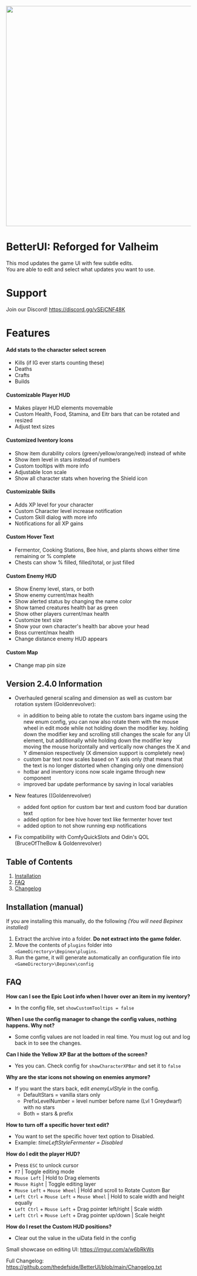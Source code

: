 [<p align="center"><img width="600" src="https://i.imgur.com/TvcCtRJ.png"></p>](https://valheim.thunderstore.io/package/thedefside/BetterUI_Reforged)


# BetterUI: Reforged for Valheim
This mod updates the game UI with few subtle edits.  
You are able to edit and select what updates you want to use. 

# Support
Join our Discord! https://discord.gg/vSEjCNF48K

# Features

#### Add stats to the character select screen
 - Kills (if IG ever starts counting these)
 - Deaths
 - Crafts
 - Builds

#### Customizable Player HUD
 - Makes player HUD elements movemable
 - Custom Health, Food, Stamina, and Eitr bars that can be rotated and resized
 - Adjust text sizes

#### Customized Iventory Icons
 - Show item durability colors (green/yellow/orange/red) instead of white
 - Show item level in stars instead of numbers
 - Custom tooltips with more info
 - Adjustable Icon scale
 - Show all character stats when hovering the Shield icon

#### Customizable Skills
 - Adds XP level for your character
 - Custom Character level increase notification
 - Custom Skill dialog with more info
 - Notifications for all XP gains

#### Custom Hover Text
 - Fermentor, Cooking Stations, Bee hive, and plants shows either time remaining or % complete
 - Chests can show % filled, filled/total, or just filled

#### Custom Enemy HUD
 - Show Enemy level, stars, or both
 - Show enemy current/max health
 - Show alerted status by changing the name color
 - Show tamed creatures health bar as green
 - Show other players current/max health
 - Customize text size
 - Show your own character's health bar above your head
 - Boss current/max health
 - Change distance enemy HUD appears

#### Custom Map
 - Change map pin size



## Version 2.4.0 Information

- Overhauled general scaling and dimension as well as custom bar rotation system (Goldenrevolver):

    - in addition to being able to rotate the custom bars ingame using the new enum config, you can now also rotate them with the mouse wheel in edit mode while not holding down the modifier key. holding down the modifier key and scrolling still changes the scale for any UI element, but additionally while holding down the modifier key moving the mouse horizontally and vertically now changes the X and Y dimension respectively (X dimension support is completely new)
    - custom bar text now scales based on Y axis only (that means that the text is no longer distorted when changing only one dimension)
    - hotbar and inventory icons now scale ingame through new component
    - improved bar update performance by saving in local variables

 - New features ((Goldenrevolver)

    - added font option for custom bar text and custom food bar duration text
    - added option for bee hive hover text like fermenter hover text
    - added option to not show running exp notifications

- Fix compatibility with ComfyQuickSlots and Odin's QOL (BruceOfTheBow & Goldenrevolver)


## Table of Contents
1. [Installation](#Installation-(manual))
2. [FAQ](#FAQ)
3. [Changelog](#Changelog)  

## Installation (manual)

If you are installing this manually, do the following _(You will need Bepinex installed)_

1. Extract the archive into a folder. **Do not extract into the game folder.**
2. Move the contents of `plugins` folder into `<GameDirectory>\Bepinex\plugins`.
3. Run the game, it will generate automatically an configuration file into `<GameDirectory>\Bepinex\config`

## FAQ
__How can I see the Epic Loot info when I hover over an item in my iventory?__
 - In the config file, set `showCustomTooltips = false`

__When I use the config manager to change the config values, nothing happens. Why not?__
 - Some config values are not loaded in real time. You must log out and log back in to see the changes.

__Can I hide the Yellow XP Bar at the bottom of the screen?__  
 - Yes you can. Check config for `showCharacterXPBar` and set it to `false`  

__Why are the star icons not showing on enemies anymore?__
 - If you want the stars back, edit _enemyLvlStyle_ in the config.  
    - DefaultStars = vanilla stars only
    - PrefixLevelNumber = level number before name (Lvl 1 Greydwarf) with no stars
    - Both = stars & prefix

__How to turn off a specific hover text edit?__  
 - You want to set the specific hover text option to Disabled.  
 - Example: _timeLeftStyleFermenter = Disabled_

__How do I edit the player HUD?__  
 - Press `ESC` to unlock cursor
 - `F7` | Toggle editing mode  
 - `Mouse Left` | Hold to Drag elements  
 - `Mouse Right` | Toggle editing layer
 - `Mouse Left` + `Mouse Wheel` | Hold and scroll to Rotate Custom Bar
 - `Left Ctrl` + `Mouse Left` + `Mouse Wheel` | Hold to scale width and height equally  
 - `Left Ctrl` + `Mouse Left` + Drag pointer left/right | Scale width
 - `Left Ctrl` + `Mouse Left` + Drag pointer up/down | Scale height

 __How do I reset the Custom HUD positions?__
  - Clear out the value in the uiData field in the config

 Small showcase on editing UI: https://imgur.com/a/w6bRkWs 
 
 Full Changelog: https://github.com/thedefside/BetterUI/blob/main/Changelog.txt